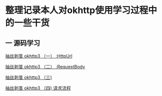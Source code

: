 # 整理记录本人对okhttp使用学习过程中的一些干货
## 一 源码学习
[抽丝剥茧 okhttp3 （一） :HttpUrl][1]


  [1]: https://www.jianshu.com/p/be8a204f76a3
  
[抽丝剥茧 okhttp3 （二） :RequestBody][2]

 [2]: https://www.jianshu.com/p/77f71946ef44
 
[抽丝剥茧 okhttp3 （三)][3]

[3]: https://www.jianshu.com/p/cf59397dce1f

[抽丝剥茧 okhttp3 （四) 请求流程][4]

[4]: https://www.jianshu.com/p/62e0b64b8bc6

